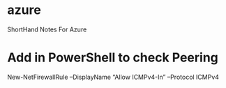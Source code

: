 # azure
ShortHand Notes For Azure

# Add in PowerShell to check Peering
New-NetFirewallRule –DisplayName “Allow ICMPv4-In” –Protocol ICMPv4
